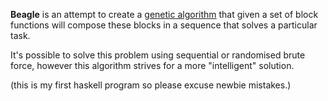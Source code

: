 __Beagle__ is an attempt to create a [genetic algorithm](http://en.wikipedia.org/wiki/Genetic_algorithm)
that given a set of block functions will compose these blocks in a sequence that
solves a particular task. 

It's possible to solve this problem using sequential or randomised brute force,
however this algorithm strives for a more "intelligent" solution.

(this is my first haskell program so please excuse newbie mistakes.)
